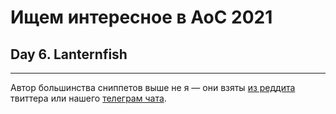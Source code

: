 # Ищем интересное в AoC 2021 

## Day 6. Lanternfish



---

Автор большинства сниппетов выше не я — они взяты [из реддита](https://www.reddit.com/r/adventofcode/) твиттера или нашего [телеграм чата](https://t.me/konturAoC2021_chat).
